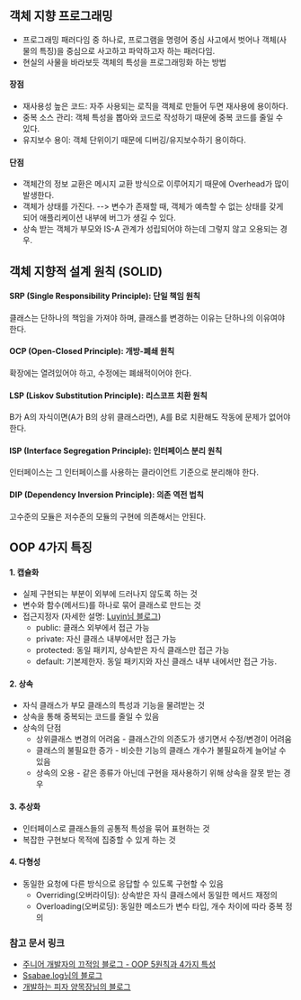 ## 객체 지향 프로그래밍
* 프로그래밍 패러다임 중 하나로, 프로그램을 명령어 중심 사고에서 벗어나 객체(사물의 특징)을 중심으로 사고하고 파악하고자 하는 패러다임.  
* 현실의 사물을 바라보듯 객체의 특성을 프로그래밍화 하는 방법

#### 장점
* 재사용성 높은 코드: 자주 사용되는 로직을 객체로 만들어 두면 재사용에 용이하다.
* 중복 소스 관리: 객체 특성을 뽑아와 코드로 작성하기 때문에 중복 코드를 줄일 수 있다.
* 유지보수 용이: 객체 단위이기 때문에 디버깅/유지보수하기 용이하다.

#### 단점
* 객체간의 정보 교환은 메시지 교환 방식으로 이루어지기 때문에 Overhead가 많이 발생한다.
* 객체가 상태를 가진다. --> 변수가 존재할 때, 객체가 예측할 수 없는 상태를 갖게 되어 애플리케이션 내부에 버그가 생길 수 있다.
* 상속 받는 객체가 부모와 IS-A 관계가 성립되어야 하는데 그렇지 않고 오용되는 경우.
  
## 객체 지향적 설계 원칙 (SOLID)
#### SRP (Single Responsibility Principle): 단일 책임 원칙
클래스는 단하나의 책임을 가져야 하며, 클래스를 변경하는 이유는 단하나의 이유여야 한다.

#### OCP (Open-Closed Principle): 개방-폐쇄 원칙
확장에는 열려있어야 하고, 수정에는 폐쇄적이어야 한다.

#### LSP (Liskov Substitution Principle): 리스코프 치환 원칙
B가 A의 자식이면(A가 B의 상위 클래스라면), A를 B로 치환해도 작동에 문제가 없어야 한다.  

#### ISP (Interface Segregation Principle): 인터페이스 분리 원칙
인터페이스는 그 인터페이스를 사용하는 클라이언트 기준으로 분리해야 한다.

#### DIP (Dependency Inversion Principle): 의존 역전 법칙
고수준의 모듈은 저수준의 모듈의 구현에 의존해서는 안된다.
  
## OOP 4가지 특징
#### 1. 캡슐화
* 실제 구현되는 부분이 외부에 드러나지 않도록 하는 것
* 변수와 함수(메서드)를 하나로 묶어 클래스로 만드는 것
* 접근지정자 (자세한 설명: [Luyin님 블로그](https://luyin.tistory.com/232))
  * public: 클래스 외부에서 접근 가능
  * private: 자신 클래스 내부에서만 접근 가능
  * protected: 동일 패키지, 상속받은 자식 클래스만 접근 가능
  * default: 기본제한자. 동일 패키지와 자신 클래스 내부 내에서만 접근 가능.    
#### 2. 상속
* 자식 클래스가 부모 클래스의 특성과 기능을 물려받는 것
* 상속을 통해 중복되는 코드를 줄일 수 있음
* 상속의 단점
  * 상위클래스 변경의 어려움 - 클래스간의 의존도가 생기면서 수정/변경이 어려움
  * 클래스의 불필요한 증가 - 비슷한 기능의 클래스 개수가 불필요하게 늘어날 수 있음
  * 상속의 오용 - 같은 종류가 아닌데 구현을 재사용하기 위해 상속을 잘못 받는 경우  
#### 3. 추상화
* 인터페이스로 클래스들의 공통적 특성을 묶어 표현하는 것
* 복잡한 구현보다 목적에 집중할 수 있게 하는 것
#### 4. 다형성
* 동일한 요청에 다른 방식으로 응답할 수 있도록 구현할 수 있음
  * Overriding(오버라이딩): 상속받은 자식 클래스에서 동일한 메서드 재정의
  * Overloading(오버로딩): 동일한 메소드가 변수 타입, 개수 차이에 따라 중복 정의
  
### 참고 문서 링크  
* [주니어 개발자의 끄적임 블로그 - OOP 5원칙과 4가지 특성](https://velog.io/@ygh7687/OOP%EC%9D%98-5%EC%9B%90%EC%B9%99%EA%B3%BC-4%EA%B0%80%EC%A7%80-%ED%8A%B9%EC%84%B1)  
* [Ssabae.log님의 블로그](https://velog.io/@lsb156/%EA%B0%9D%EC%B2%B4%EC%A7%80%ED%96%A5-%EA%B0%9C%EB%B0%9C-5%EB%8C%80-%EC%9B%90%EC%B9%99-SOLID)  
* [개발하는 피자 양목장님의 블로그](https://pizzasheepsdev.tistory.com/9)
